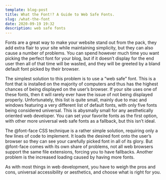 ```yaml
---
template: blog-post
title: What the Font!? A Guide to Web Safe Fonts.
slug: /what-the-font
date: 2020-09-19 19:32
description: web safe fonts
---
```

Fonts are a great way to make your website stand out from the pack, they add extra flair to your site while maintaining simplicity, but they can also cause a number of problems. You can spend however much time you want picking the perfect font for your blog, but if it doesn’t display for the end user then all of that time will be wasted, and they will be greeted by a bland default font picked by their browser. 

The simplest solution to this problem is to use a “web safe” font. This is a font that is installed on the majority of computers and thus has the highest chances of being displayed on the user’s browser. If your site uses one of these fonts, then it will rarely ever have the issue of not being displayed properly. Unfortunately, this list is quite small, mainly due to mac and windows featuring a very different list of default fonts, with only five fonts being considered universal. This is abysmally small for any aesthetically oriented web developer. You can set your favorite fonts as the first option, with other more universal web safe fonts as a fallback, but this isn’t ideal. 

The @font-face CSS technique is a rather simple solution, requiring only a few lines of code to implement. It loads the desired font onto the user’s browser so they can see your carefully picked font in all of its glory. But @font-face comes with its own share of problems, not all web browsers support the same file extensions, forcing you to have fallbacks. Another problem is the increased loading caused by having more fonts. 

As with most things in web development, you have to weigh the pros and cons, universal accessibility or aesthetics, and choose what is right for you.